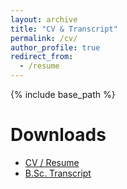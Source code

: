 ```yaml
---
layout: archive
title: "CV & Transcript"
permalink: /cv/
author_profile: true
redirect_from:
  - /resume
---
```


{% include base_path %}


# Downloads 

- <a href="https://dewan-mohammad-asad-d1a.github.io/files/PersonalFiles/Dewan-Mohammad-Asad-cv-Resume.pdf" target="_blank" rel="noopener">CV / Resume</a>
- <a href="https://dewan-mohammad-asad-d1a.github.io/files/PersonalFiles/bsc_transcript.pdf" target="_blank" rel="noopener">B.Sc. Transcript</a>
